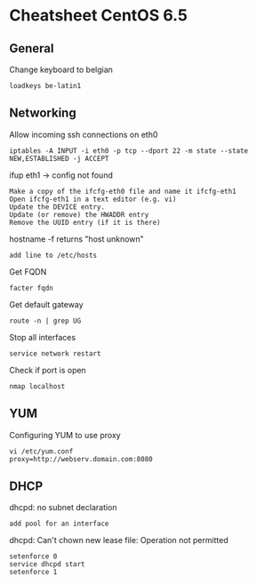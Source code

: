 <!---
```

```
-->

# Cheatsheet CentOS 6.5

## General

Change keyboard to belgian
```
loadkeys be-latin1
```

## Networking

Allow incoming ssh connections on eth0
```
iptables -A INPUT -i eth0 -p tcp --dport 22 -m state --state NEW,ESTABLISHED -j ACCEPT
```

ifup eth1 -> config not found
```
Make a copy of the ifcfg-eth0 file and name it ifcfg-eth1
Open ifcfg-eth1 in a text editor (e.g. vi)
Update the DEVICE entry.
Update (or remove) the HWADDR entry
Remove the UUID entry (if it is there)
```

hostname -f returns "host unknown"
```
add line to /etc/hosts
```

Get FQDN
```
facter fqdn
```

Get default gateway
```
route -n | grep UG
```

Stop all interfaces
```
service network restart
```

Check if port is open
```
nmap localhost
```

## YUM

Configuring YUM to use proxy
```
vi /etc/yum.conf
proxy=http://webserv.domain.com:8080
```

## DHCP

dhcpd: no subnet declaration
```
add pool for an interface
```

dhcpd: Can't chown new lease file: Operation not permitted
```
setenforce 0
service dhcpd start
setenforce 1
```
